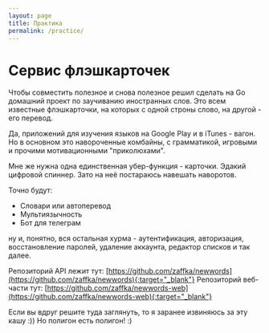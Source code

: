 ```yaml
---
layout: page
title: Практика
permalink: /practice/
---
```

# Сервис флэшкарточек

Чтобы совместить полезное и снова полезное решил сделать на Go домашний проект по заучиванию иностранных слов. Это всем известные флэшкарточки, на которых с одной строны слово, на другой - его перевод.

Да, приложений для изучения языков на Google Play и в iTunes - вагон. Но в основном это навороченные комбайны, с грамматикой, игровыми и прочими мотивационными "приколюхами".

Мне же нужна одна единственная убер-функция - карточки. Эдакий цифровой спиннер.
Зато на неё постараюсь навешать наворотов.

Точно будут:

* Словари или автоперевод
* Мультиязычность
* Бот для телеграм

ну и, понятно, вся остальная хурма - аутентификация, авторизация, восстановление паролей, удаление аккаунта, редактор списков и так далее.

Репозиторий API лежит тут: [https://github.com/zaffka/newwords](https://github.com/zaffka/newwords){:target="_blank"}
Репозиторий веб-части тут: [https://github.com/zaffka/newwords-web](https://github.com/zaffka/newwords-web){:target="_blank"}

Если вы вдруг решите туда заглянуть, то я заранее извиняюсь за эту кашу :))
Но полигон есть полигон! :)